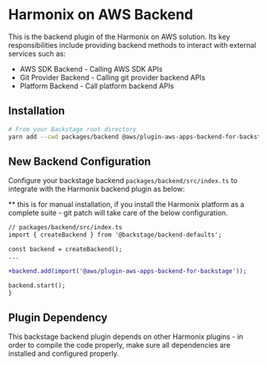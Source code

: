 <!-- 
Copyright Amazon.com, Inc. or its affiliates. All Rights Reserved.
SPDX-License-Identifier: Apache-2.0 
-->
# Harmonix on AWS Backend

This is the backend plugin of the Harmonix on AWS solution.  Its key responsibilities include providing backend methods to interact with external services such as:

* AWS SDK Backend - Calling AWS SDK APIs
* Git Provider Backend  - Calling git provider backend APIs
* Platform Backend - Call platform backend APIs

## Installation

```sh
# From your Backstage root directory
yarn add --cwd packages/backend @aws/plugin-aws-apps-backend-for-backstage@0.4.0
```

## New Backend Configuration

Configure your backstage backend `packages/backend/src/index.ts` to integrate with the Harmonix backend plugin as below:

** this is for manual installation, if you install the Harmonix platform as a complete suite - git patch will take care of the below configuration.

```diff
// packages/backend/src/index.ts
import { createBackend } from '@backstage/backend-defaults';

const backend = createBackend();
...

+backend.add(import('@aws/plugin-aws-apps-backend-for-backstage'));

backend.start();
}
```

## Plugin Dependency
This backstage backend plugin depends on other Harmonix plugins - in order to compile the code properly, make sure all dependencies are installed and configured properly.
